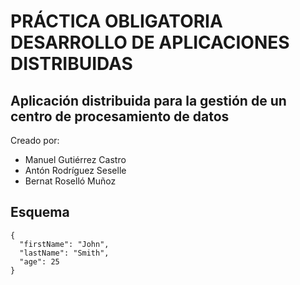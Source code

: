 # PRÁCTICA OBLIGATORIA DESARROLLO DE APLICACIONES DISTRIBUIDAS
## Aplicación distribuida para la gestión de un centro de procesamiento de datos
Creado por:
- Manuel Gutiérrez Castro
- Antón Rodríguez Seselle
- Bernat Roselló Muñoz

## Esquema
```
{
  "firstName": "John",
  "lastName": "Smith",
  "age": 25
}
```
